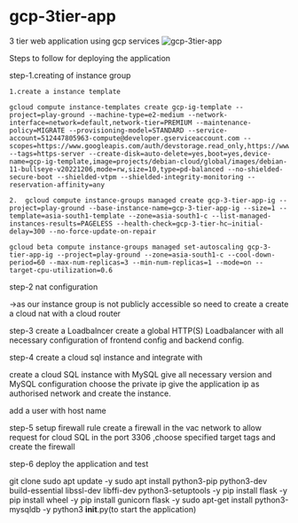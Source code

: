 # gcp-3tier-app
3 tier web application using gcp services
![gcp-3tier-app](https://user-images.githubusercontent.com/94898079/214829071-6980fc1b-ef7e-487b-82a0-2fc97415c8f5.png)


Steps to follow for deploying the application

step-1.creating of instance group

	1.create a instance template 

	gcloud compute instance-templates create gcp-ig-template --project=play-ground --machine-type=e2-medium --network-interface=network=default,network-tier=PREMIUM --maintenance-policy=MIGRATE --provisioning-model=STANDARD --service-account=512447805963-compute@developer.gserviceaccount.com --scopes=https://www.googleapis.com/auth/devstorage.read_only,https://www.googleapis.com/auth/logging.write,https://www.googleapis.com/auth/monitoring.write,https://www.googleapis.com/auth/servicecontrol,https://www.googleapis.com/auth/service.management.readonly,https://www.googleapis.com/auth/trace.append --tags=https-server --create-disk=auto-delete=yes,boot=yes,device-name=gcp-ig-template,image=projects/debian-cloud/global/images/debian-11-bullseye-v20221206,mode=rw,size=10,type=pd-balanced --no-shielded-secure-boot --shielded-vtpm --shielded-integrity-monitoring --reservation-affinity=any

	2.	gcloud compute instance-groups managed create gcp-3-tier-app-ig --project=play-ground --base-instance-name=gcp-3-tier-app-ig --size=1 --template=asia-south1-template --zone=asia-south1-c --list-managed-instances-results=PAGELESS --health-check=gcp-3-tier-hc—initial-delay=300 --no-force-update-on-repair

	gcloud beta compute instance-groups managed set-autoscaling gcp-3-tier-app-ig --project=play-ground --zone=asia-south1-c --cool-down-period=60 --max-num-replicas=3 --min-num-replicas=1 --mode=on --target-cpu-utilization=0.6

step-2 nat configuration

->as our instance group is not publicly accessible so need to create a create a cloud nat with a cloud router 

step-3 create a Loadbalncer
	create a global HTTP(S) Loadbalancer with all necessary configuration of frontend config and backend config.


step-4 create a cloud sql instance and integrate with

create a cloud SQL instance with MySQL give all necessary version and MySQL configuration choose the private ip give the application ip as authorised network
and create the instance.

add a user with host name

step-5 setup firewall rule
create a firewall in the vac network to allow request for cloud SQL in the port 3306 ,choose specified target tags and create the firewall

step-6 deploy the application and test

git clone 
sudo apt update -y
sudo apt install python3-pip python3-dev build-essential libssl-dev libffi-dev python3-setuptools -y 
pip install flask -y
pip install wheel -y 
pip install gunicorn flask -y 
sudo apt-get install python3-mysqldb -y
python3 __init__.py(to start the application)

